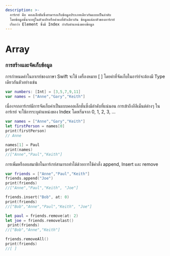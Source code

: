 ```yaml
---
description: >-
  อาร์เรย์ คือ คอลเล็กชันซึ่งสามารถเก็บข้อมูลประเภทเดียวกันแบบเป็นลำดับ
  โดยข้อมูลนั้นจะอยู่ในตัวแปรหรือค่าคงที่ตัวเดียวกัน ข้อมูลแต่ละตัวของอาร์เรย์
  เรียกว่า Element ซึ่งมี Index กำกับตำแหน่งของข้อมูล
---
```


# Array

### การสร้างและจัดเก็บข้อมูล

การกำหนดค่าในอาเรย์ของภาษา Swift จะใช้ เครื่องหมาย \[ ] โดยค่าที่จัดเก็บในอาร์ย์จะต้องมี Type เดียวกันตัวอย่างเช่น

```swift
var numbers: [Int] = [3,5,7,9,11]
var names = ["Anne","Gary","Keith"]
```

เนื่องจากอาร์เรย์มีการจัดเก็บค่าเป็นแบบคอลเล็กชั่นซึ่งมีลำดับที่แน่นอน การเข้าถึงอีลีเม็นต์ต่างๆ ในอาร์เรย์ จะใช้การระบุตำแหน่งของ Index โดยเริ่มจาก 0, 1, 2, 3, ...

```swift
var names = ["Anne","Gary","Keith"]
let firstPerson = names[0]
print(firstPerson)
// Anne

names[1] = Paul
print(names)
//["Anne","Paul","Keith"]
```

การเพิ่มหรือลบสมาชิกในอาร์เรย์สามารถทำได้ด้วยการใช้คำสั่ง append, Insert และ remove

```swift
var friends = ["Anne","Paul","Keith"]
friends.append("Joe")
print(friends)
//["Anne","Paul","Keith", "Joe"]

friends.insert("Bob", at: 0)
print(friends)
//["Bob","Anne","Paul","Keith", "Joe"]

let paul = friends.remove(at: 2)
let joe = friends.removelast()
 print(friends)
//["Bob","Anne","Keith"]

friends.removeAll()
print(friends)
//[ ]
```
